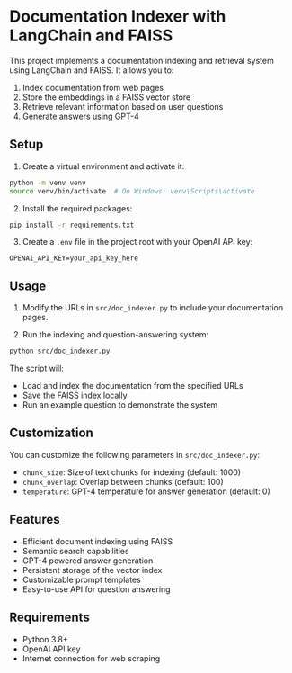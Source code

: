 # Documentation Indexer with LangChain and FAISS

This project implements a documentation indexing and retrieval system using LangChain and FAISS. It allows you to:
1. Index documentation from web pages
2. Store the embeddings in a FAISS vector store
3. Retrieve relevant information based on user questions
4. Generate answers using GPT-4

## Setup

1. Create a virtual environment and activate it:
```bash
python -m venv venv
source venv/bin/activate  # On Windows: venv\Scripts\activate
```

2. Install the required packages:
```bash
pip install -r requirements.txt
```

3. Create a `.env` file in the project root with your OpenAI API key:
```
OPENAI_API_KEY=your_api_key_here
```

## Usage

1. Modify the URLs in `src/doc_indexer.py` to include your documentation pages.

2. Run the indexing and question-answering system:
```bash
python src/doc_indexer.py
```

The script will:
- Load and index the documentation from the specified URLs
- Save the FAISS index locally
- Run an example question to demonstrate the system

## Customization

You can customize the following parameters in `src/doc_indexer.py`:
- `chunk_size`: Size of text chunks for indexing (default: 1000)
- `chunk_overlap`: Overlap between chunks (default: 100)
- `temperature`: GPT-4 temperature for answer generation (default: 0)

## Features

- Efficient document indexing using FAISS
- Semantic search capabilities
- GPT-4 powered answer generation
- Persistent storage of the vector index
- Customizable prompt templates
- Easy-to-use API for question answering

## Requirements

- Python 3.8+
- OpenAI API key
- Internet connection for web scraping 